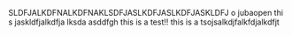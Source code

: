 SLDFJALKDFNALKDFNAKLSDFJASLKDFJASLKDFJASKLDFJ
o jubaopen
thi s jaskldfjalkdfja lksda
asddfgh
this is a test!!
this is a tsojsalkdjfalkfdjalkdfjt


